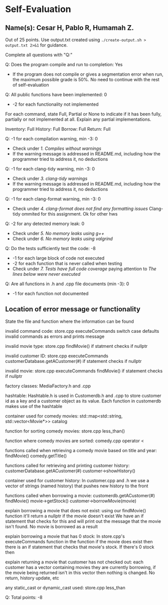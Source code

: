 # Self-Evaluation

## Name(s): Cesar H, Pablo R, Humamah Z.

Out of 25 points. Use output.txt created using 
`./create-output.sh > output.txt 2>&1` for guidance.

Complete all questions with "Q:"

Q: Does the program compile and run to completion: Yes

- If the program does not compile or gives a segmentation error when run, 
the maximum possible grade is 50%. No need to continue with the rest of self-evaluation

Q: All public functions have been implemented: 0

- -2 for each functionality not implemented

For each command, state Full, Partial or None to indicate 
if it has been fully, partially or not implemented at all.
Explain any partial implementations.

Inventory: Full
History: Full
Borrow: Full
Return: Full


Q: -1 for each compilation warning, min -3: 0

- Check under *1. Compiles without warnings*
- If the warning message is addressed in README.md, including how the programmer tried to address it, no deductions

Q: -1 for each clang-tidy warning, min -3: 0

- Check under *3. clang-tidy warnings*
- If the warning message is addressed in README.md, including how the programmer tried to address it, no deductions

Q: -1 for each clang-format warning, min -3: 0

- Check under *4. clang-format does not find any formatting issues*
Clang-tidy ommited for this assignment. Ok for other hws


Q: -2 for any detected memory leak: 0

- Check under *5. No memory leaks using g++*
- Check under *6. No memory leaks using valgrind*

Q: Do the tests sufficiently test the code: -8

- -1 for each large block of code not executed
- -2 for each function that is never called when testing
- Check under *7. Tests have full code coverage* paying attention to *The lines below were never executed*

Q: Are all functions in .h and .cpp file documents (min -3): 0

- -1 for each function not documented

## Location of error message or functionality

State the file and function where the information can be found

invalid command code:
store.cpp executeCommands
switch case defaults invalid commands as errors and prints message

invalid movie type:
store.cpp findMovie()
if statment checks if nullptr

invalid customer ID:
store.cpp executeCommands
customerDatabase.getACustomer(#)
if statement checks if nullptr
 
invalid movie:
store.cpp executeCommands
findMovie()
if statement checks if nullptr

factory classes: MediaFactory.h and .cpp

hashtable:
Hashtable.h is used in Customerdb.h and .cpp to store customer id as a key and a customer object as its value. Each function in customerdb makes use of the hashtable

container used for comedy movies:
std::map<std::string, std::vector<Movie*>> catalog

function for sorting comedy movies: 
store.cpp less_than()

function where comedy movies are sorted:
comedy.cpp operator <

functions called when retrieving a comedy movie based on title and year:
findMovie()
comedy.getTitle()

functions called for retrieving and printing customer history:
customerDatabase.getACustomer(#)
customer->showHistory()

container used for customer history:
In customer.cpp and .h we use a vector of strings (named history) that pushes new history to the front

functions called when borrowing a movie:
customerdb.getACustomer(#)
findMovie()
movie->getStock()
customer->borrowMovie(movie)

explain borrowing a movie that does not exist:
using our findMovie() function it'll return a nullptr if the movie doesn't exist
We have an if statement that checks for this and will print out the message that the movie isn't found. No movie is borrowed as a result

explain borrowing a movie that has 0 stock: In store.cpp's executeCommands function
in the function if the movie does exist then there is an if statement that checks that movie's stock. If there's 0 stock then 

explain returning a movie that customer has not checked out:
each customer has a vector containing movies they are currently borrowing, if the
movie being returned isn't in this vector then nothing is changed. No return, history update, etc

any static_cast or dynamic_cast used:
store.cpp less_than

Q: Total points: -8